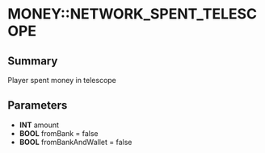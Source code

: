 # MONEY::NETWORK_SPENT_TELESCOPE

## Summary
Player spent money in telescope

## Parameters
* **INT** amount
* **BOOL** fromBank = false
* **BOOL** fromBankAndWallet = false